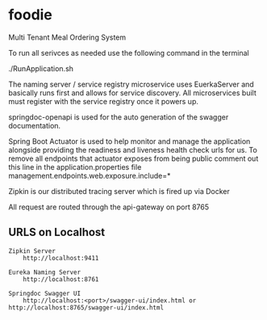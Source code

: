 # foodie

Multi Tenant Meal Ordering System

To run all serivces as needed use the following command in the terminal

./RunApplication.sh

The naming server / service registry microservice uses EuerkaServer and basically runs first and allows for service discovery. All microservices built must register with the service registry once it powers up.

springdoc-openapi is used for the auto generation of the swagger documentation.

Spring Boot Actuator is used to help monitor and manage the application alongside providing the readiness and liveness health check urls for us. To remove all endpoints that actuator exposes from being public comment out this line in the application.properties file
management.endpoints.web.exposure.include=\*

Zipkin is our distributed tracing server which is fired up via Docker

All request are routed through the api-gateway on port 8765

## URLS on Localhost

```
Zipkin Server
    http://localhost:9411

Eureka Naming Server
    http://localhost:8761

Springdoc Swagger UI
    http://localhost:<port>/swagger-ui/index.html or http://localhost:8765/swagger-ui/index.html
```
